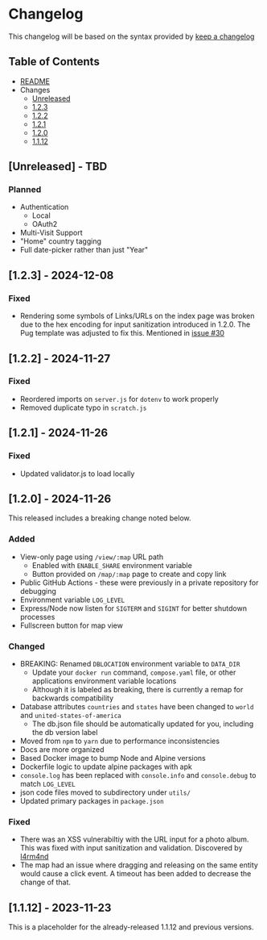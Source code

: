 # Changelog

This changelog will be based on the syntax provided by [keep a changelog](https://keepachangelog.com/)

## Table of Contents
  - [README](../README.md)
  - Changes
    - [Unreleased](#unreleased---tbd)
    - [1.2.3](#123---2024-12-08)
    - [1.2.2](#122---2024-11-27)
    - [1.2.1](#121---2024-11-26)
    - [1.2.0](#120---2024-11-26)
    - [1.1.12](#1112---2023-11-23)

## [Unreleased] - TBD

### Planned
- Authentication
  - Local
  - OAuth2
- Multi-Visit Support
- "Home" country tagging
- Full date-picker rather than just "Year"

## [1.2.3] - 2024-12-08

### Fixed
- Rendering some symbols of Links/URLs on the index page was broken due to the hex encoding for input sanitization introduced in 1.2.0. The Pug template was adjusted to fix this. Mentioned in [issue #30](https://github.com/ad3m3r5/scratch-map/issues/30)

## [1.2.2] - 2024-11-27

### Fixed
- Reordered imports on `server.js` for `dotenv` to work properly
- Removed duplicate typo in `scratch.js`

## [1.2.1] - 2024-11-26

### Fixed
- Updated validator.js to load locally

## [1.2.0] - 2024-11-26

This released includes a breaking change noted below.

### Added
- View-only page using `/view/:map` URL path
  - Enabled with `ENABLE_SHARE` environment variable
  - Button provided on `/map/:map` page to create and copy link
- Public GitHub Actions - these were previously in a private repository for debugging
- Environment variable `LOG_LEVEL`
- Express/Node now listen for `SIGTERM` and `SIGINT` for better shutdown processes
- Fullscreen button for map view

### Changed
- BREAKING: Renamed `DBLOCATION` environment variable to `DATA_DIR`
  - Update your `docker run` command, `compose.yaml` file, or other applications environment variable locations
  - Although it is labeled as breaking, there is currently a remap for backwards compatibility
- Database attributes `countries` and `states` have been changed to `world` and `united-states-of-america`
  - The db.json file should be automatically updated for you, including the db version label
- Moved from `npm` to `yarn` due to performance inconsistencies
- Docs are more organized
- Based Docker image to bump Node and Alpine versions
- Dockerfile logic to update alpine packages with apk
- `console.log` has been replaced with `console.info` and `console.debug` to match `LOG_LEVEL`
- json code files moved to subdirectory under `utils/`
- Updated primary packages in `package.json`

### Fixed
- There was an XSS vulnerabiltiy with the URL input for a photo album. This was fixed with input sanitization and validation. Discovered by [l4rm4nd](https://github.com/l4rm4nd)
- The map had an issue where dragging and releasing on the same entity would cause a click event. A timeout has been added to decrease the change of that.

## [1.1.12] - 2023-11-23

This is a placeholder for the already-released 1.1.12 and previous versions.
